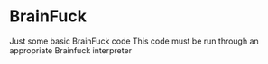 # BrainFuck
Just some basic BrainFuck code
This code must be run through an appropriate Brainfuck interpreter
